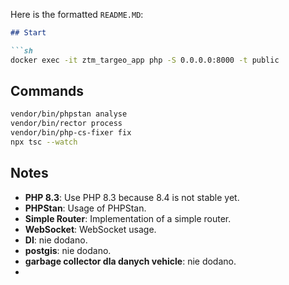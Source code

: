 Here is the formatted `README.MD`:

```markdown
## Start

```sh
docker exec -it ztm_targeo_app php -S 0.0.0.0:8000 -t public
```

## Commands

```sh
vendor/bin/phpstan analyse
vendor/bin/rector process
vendor/bin/php-cs-fixer fix
npx tsc --watch

```

## Notes

- **PHP 8.3**: Use PHP 8.3 because 8.4 is not stable yet.
- **PHPStan**: Usage of PHPStan.
- **Simple Router**: Implementation of a simple router.
- **WebSocket**: WebSocket usage.
- **DI**: nie dodano.
- **postgis**: nie dodano.
- **garbage collector dla danych vehicle**: nie dodano.
- 
```